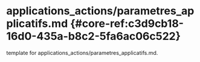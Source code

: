 # applications_actions/parametres_applicatifs.md  {#core-ref:c3d9cb18-16d0-435a-b8c2-5fa6ac06c522}
 
<span class="fixme template"> template for applications_actions/parametres_applicatifs.md.</span>
